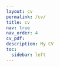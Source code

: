 ```yaml
---
layout: cv
permalink: /cv/
title: cv
nav: true
nav_order: 4
cv_pdf:
description: My CV
toc:
  sidebar: left
---
```

